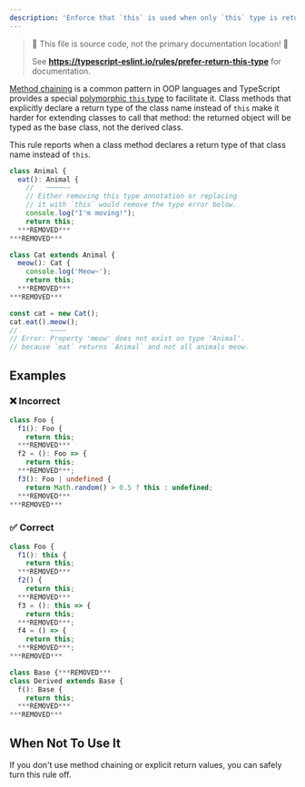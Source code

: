```yaml
---
description: 'Enforce that `this` is used when only `this` type is returned.'
---
```


> 🛑 This file is source code, not the primary documentation location! 🛑
>
> See **https://typescript-eslint.io/rules/prefer-return-this-type** for documentation.

[Method chaining](https://en.wikipedia.org/wiki/Method_chaining) is a common pattern in OOP languages and TypeScript provides a special [polymorphic `this` type](https://www.typescriptlang.org/docs/handbook/2/classes.html#this-types) to facilitate it.
Class methods that explicitly declare a return type of the class name instead of `this` make it harder for extending classes to call that method: the returned object will be typed as the base class, not the derived class.

This rule reports when a class method declares a return type of that class name instead of `this`.

```ts
class Animal {
  eat(): Animal {
    //   ~~~~~~
    // Either removing this type annotation or replacing
    // it with `this` would remove the type error below.
    console.log("I'm moving!");
    return this;
  ***REMOVED***
***REMOVED***

class Cat extends Animal {
  meow(): Cat {
    console.log('Meow~');
    return this;
  ***REMOVED***
***REMOVED***

const cat = new Cat();
cat.eat().meow();
//        ~~~~
// Error: Property 'meow' does not exist on type 'Animal'.
// because `eat` returns `Animal` and not all animals meow.
```

## Examples

<!--tabs-->

### ❌ Incorrect

```ts
class Foo {
  f1(): Foo {
    return this;
  ***REMOVED***
  f2 = (): Foo => {
    return this;
  ***REMOVED***;
  f3(): Foo | undefined {
    return Math.random() > 0.5 ? this : undefined;
  ***REMOVED***
***REMOVED***
```

### ✅ Correct

```ts
class Foo {
  f1(): this {
    return this;
  ***REMOVED***
  f2() {
    return this;
  ***REMOVED***
  f3 = (): this => {
    return this;
  ***REMOVED***;
  f4 = () => {
    return this;
  ***REMOVED***;
***REMOVED***

class Base {***REMOVED***
class Derived extends Base {
  f(): Base {
    return this;
  ***REMOVED***
***REMOVED***
```

## When Not To Use It

If you don't use method chaining or explicit return values, you can safely turn this rule off.
